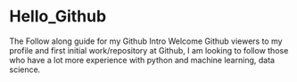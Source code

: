 # Hello_Github
The Follow along guide for my Github Intro
Welcome Github viewers to my profile and first initial work/repository at Github, I am looking to follow those who have a lot more experience with python and machine learning, data science. 
